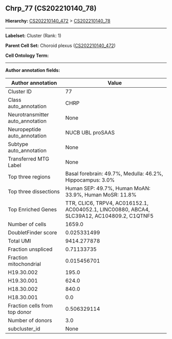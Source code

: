 ## Chrp_77 (CS202210140_78)
<b>Hierarchy: </b>
[CS202210140_472](https://purl.brain-bican.org/taxonomy/CS202210140#CS202210140_472) >
[CS202210140_78](https://purl.brain-bican.org/taxonomy/CS202210140#CS202210140_78)

---


**Labelset:** Cluster (Rank: 1)

**Parent Cell Set:** Choroid plexus ([CS202210140_472](https://purl.brain-bican.org/taxonomy/CS202210140#CS202210140_472))



**Cell Ontology Term:** 

[MARKER GENES.]: #


---

[TRANSFERRED ANNOTATIONS.]: #


[AUTHOR ANNOTATION FIELDS.]: #


**Author annotation fields:**

| Author annotation | Value |
|-------------------|-------|
|Cluster ID|77|
|Class auto_annotation|CHRP|
|Neurotransmitter auto_annotation|None|
|Neuropeptide auto_annotation|NUCB UBL proSAAS|
|Subtype auto_annotation|None|
|Transferred MTG Label|None|
|Top three regions|Basal forebrain: 49.7%, Medulla: 46.2%, Hippocampus: 3.0%|
|Top three dissections|Human SEP: 49.7%, Human MoAN: 33.9%, Human MoSR: 11.8%|
|Top Enriched Genes|TTR, CLIC6, TRPV4, AC016152.1, AC004052.1, LINC00880, ABCA4, SLC39A12, AC104809.2, C1QTNF5|
|Number of cells|1659.0|
|DoubletFinder score|0.025331499|
|Total UMI|9414.277878|
|Fraction unspliced|0.71133735|
|Fraction mitochondrial|0.015456701|
|H19.30.002|195.0|
|H19.30.001|624.0|
|H18.30.002|840.0|
|H18.30.001|0.0|
|Fraction cells from top donor|0.506329114|
|Number of donors|3.0|
|subcluster_id|None|
